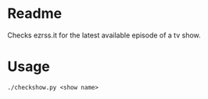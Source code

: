 Readme
======

Checks ezrss.it for the latest available episode of a tv show.

Usage
=====
`./checkshow.py <show name>`